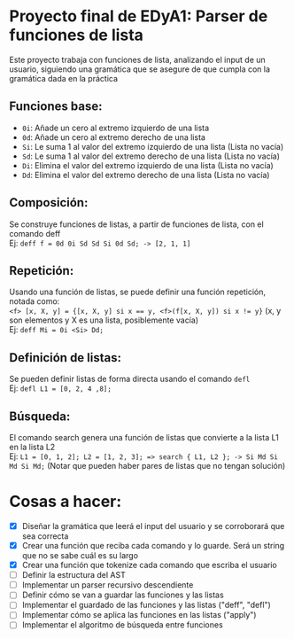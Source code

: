 # Proyecto final de EDyA1: Parser de funciones de lista
Este proyecto trabaja con funciones de lista, analizando el input de un usuario, siguiendo una gramática que se asegure de que cumpla con la gramática dada en la práctica

## Funciones base:
 - `0i`: Añade un cero al extremo izquierdo de una lista
 - `0d`: Añade un cero al extremo derecho de una lista
 - `Si`: Le suma 1 al valor del extremo izquierdo de una lista (Lista no vacía)
 - `Sd`: Le suma 1 al valor del extremo derecho de una lista (Lista no vacía)
 - `Di`: Elimina el valor del extremo izquierdo de una lista (Lista no vacía)
 - `Dd`: Elimina el valor del extremo derecho de una lista (Lista no vacía)

## Composición:
Se construye funciones de listas, a partir de funciones de lista, con el comando deff  
Ej: `deff f = 0d 0i Sd Sd Si 0d Sd; -> [2, 1, 1]`

## Repetición:
Usando una función de listas, se puede definir una función repetición, notada como:  
`<f> [x, X, y] = {[x, X, y] si x == y, <f>(f[x, X, y]) si x != y}` (x, y son elementos y X es una lista, posiblemente vacía)  
Ej: `deff Mi = 0i <Si> Dd;`

## Definición de listas:
Se pueden definir listas de forma directa usando el comando `defl`   
Ej: `defl L1 = [0, 2, 4 ,8];`

## Búsqueda:
El comando search genera una función de listas que convierte a la lista L1 en la lista L2  
Ej: `L1 = [0, 1, 2]; L2 = [1, 2, 3]; => search { L1, L2 }; -> Si Md Si Md Si Md;`
(Notar que pueden haber pares de listas que no tengan solución)

# Cosas a hacer:
 - [x] Diseñar la gramática que leerá el input del usuario y se corroborará que sea correcta <!-- Consultar con el profesor de LFyC -->
 - [x] Crear una función que reciba cada comando y lo guarde. Será un string que no se sabe cuál es su largo
 - [x] Crear una función que tokenize cada comando que escriba el usuario <!-- Funciones que no puede declarar el usuario -->
 - [ ] Definir la estructura del AST <!-- Es siquiera necesario armarlo? -->
 - [ ] Implementar un parser recursivo descendiente <!-- Debe armar el AST a medida de que se ejecuta -->
 - [ ] Definir cómo se van a guardar las funciones y las listas <!-- Muy probablemente listas SE en una tabla hash -->
 - [ ] Implementar el guardado de las funciones y las listas ("deff", "defl") <!-- También cómo borro esto -->
 - [ ] Implementar cómo se aplica las funciones en las listas ("apply") <!-- Esto debe ser bastante sencillo -->
 - [ ] Implementar el algoritmo de búsqueda entre funciones <!-- Esta debe ser la parte más compleja -->